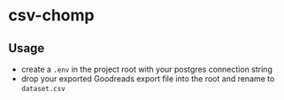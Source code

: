 # csv-chomp

## Usage

* create a `.env` in the project root with your postgres connection string
* drop your exported Goodreads export file into the root and rename to `dataset.csv`